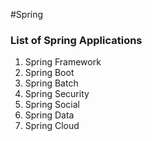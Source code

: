 #Spring  

### List of Spring Applications
1. Spring Framework
2. Spring Boot
3. Spring Batch
4. Spring Security
5. Spring Social
6. Spring Data
7. Spring Cloud
